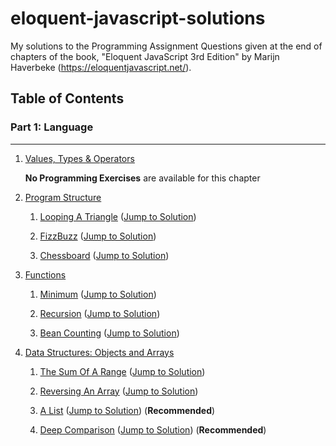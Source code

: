 # eloquent-javascript-solutions

My solutions to the Programming Assignment Questions given at the end of chapters of the book, "Eloquent JavaScript 3rd Edition" by Marijn Haverbeke (https://eloquentjavascript.net/).

## Table of Contents

### Part 1: Language
----
1. [Values, Types & Operators](https://eloquentjavascript.net/01_values.html "Jump to Chapter 1 on the official site")
    
    **No Programming Exercises** are available for this chapter

2. [Program Structure](https://eloquentjavascript.net/02_program_structure.html "Jump to Chapter 2 on the Official Site")
    
    1. [Looping A Triangle](https://eloquentjavascript.net/02_program_structure.html#i_umoXp9u0e7 "Jump to Problem Statement of 'Looping A Triangle' on Official Site") ([Jump to Solution](https://github.com/SuyashD95/eloquent-js-solutions/blob/master/Chapter%202%20-%20Program%20Structure/looping_a_triangle.js))

    2. [FizzBuzz](https://eloquentjavascript.net/02_program_structure.html#i_rebKE3gdjV "Jump to Problem Statement of 'Fizzbuzz' on Official Site") ([Jump to Solution](https://github.com/SuyashD95/eloquent-js-solutions/blob/master/Chapter%202%20-%20Program%20Structure/fizzbuzz.js))
    
    3. [Chessboard](https://eloquentjavascript.net/02_program_structure.html#i_swb9JBtSQQ "Jump to Problem Statement of 'Chessboard' on Official Site") ([Jump to Solution](https://github.com/SuyashD95/eloquent-js-solutions/blob/master/Chapter%202%20-%20Program%20Structure/chessboard.js))

3. [Functions](https://eloquentjavascript.net/03_functions.html "Jump to Chapter 3 on the Official Site")

    1. [Minimum](https://eloquentjavascript.net/03_functions.html#i_XTmO7z7MPq "Jump to Problem of 'Minimum' on Official Site") ([Jump to Solution](https://github.com/SuyashD95/eloquent-js-solutions/blob/c6ee7a493bb32f8ca3d5d705429eddf7e090c155/Chapter%203%20-%20Functions/minimum.js))

    2. [Recursion](https://eloquentjavascript.net/03_functions.html#i_jxl1p970Fy "Jump to Problem Statement of 'Recursion' on Official Site") ([Jump to Solution](https://github.com/SuyashD95/eloquent-js-solutions/blob/master/Chapter%203%20-%20Functions/recursion.js)) 

    3. [Bean Counting](https://eloquentjavascript.net/03_functions.html#i_3rsiDgC2do "Jump to Problem Statement of 'Bean Counting' on Official Site") ([Jump to Solution](https://github.com/SuyashD95/eloquent-js-solutions/blob/master/Chapter%203%20-%20Functions/bean_counting.js))

4. [Data Structures: Objects and Arrays](https://eloquentjavascript.net/04_data.html "Jump to Chapter 4 on the Official Site")

    1. [The Sum Of A Range](https://eloquentjavascript.net/04_data.html#i_8ZspxiCEC/ "Jump to Problem of 'The Sum Of A Range' on Official Site") ([Jump to Solution](https://github.com/SuyashD95/eloquent-js-solutions/blob/master/Chapter%204%20-%20Data%20Structures%20-%20Objects%20and%20Arrays/the_sum_of_a_range.js))

    2. [Reversing An Array](https://eloquentjavascript.net/04_data.html#i_6xTmjj4Rf5 "Jump to Problem of 'Reversing An Array' on Official Site") ([Jump to Solution](https://github.com/SuyashD95/eloquent-js-solutions/blob/master/Chapter%204%20-%20Data%20Structures%20-%20Objects%20and%20Arrays/reversing_an_array.js))

    3. [A List](https://eloquentjavascript.net/04_data.html#i_nSTX34CM1M "Jump to Problem of 'A List") ([Jump to Solution](https://github.com/SuyashD95/eloquent-js-solutions/blob/master/Chapter%204%20-%20Data%20Structures%20-%20Objects%20and%20Arrays/a_list.js)) (**Recommended**)

    4. [Deep Comparison](https://eloquentjavascript.net/04_data.html#i_IJBU+aXOIC "Jump to Problem of 'Deep Comparison' on Official Site") ([Jump to Solution](https://github.com/SuyashD95/eloquent-js-solutions/blob/master/Chapter%204%20-%20Data%20Structures%20-%20Objects%20and%20Arrays/deep_comparison.js)) (**Recommended**)

